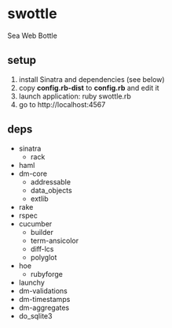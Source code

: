 swottle
===============
Sea Web Bottle

setup
------------------

1.  install Sinatra and dependencies (see below)
2.  copy **config.rb-dist** to **config.rb** and edit it
3.  launch application: 
        ruby swottle.rb
4.  go to http://localhost:4567

deps
------------------
* sinatra
    * rack
* haml
* dm-core
    * addressable
    * data_objects
    * extlib
* rake
* rspec
* cucumber
    * builder
    * term-ansicolor
    * diff-lcs
    * polyglot
* hoe   
    * rubyforge
* launchy
* dm-validations
* dm-timestamps
* dm-aggregates
* do_sqlite3
